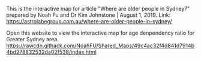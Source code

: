 This is the interactive map for article "Where are older people in Sydney?" prepared by Noah Fu and Dr Kim Johnstone | August 1, 2019.
Link: https://astrolabegroup.com.au/where-are-older-people-in-sydney/


Open this website to view the interactive map for age denpendency ratio for Greater Sydney area. 
https://rawcdn.githack.com/NoahFU/Shared_Maps/49c4ac32f4d841d7914b4bd278832532da02f538/index.html

